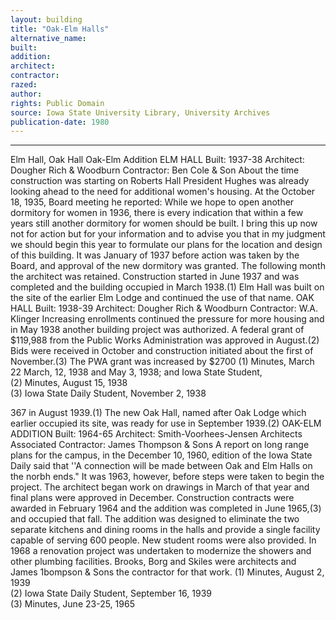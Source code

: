 ```yaml
---
layout: building
title: "Oak-Elm Halls"
alternative_name: 
built: 
addition:
architect: 
contractor: 
razed: 
author:
rights: Public Domain
source: Iowa State University Library, University Archives
publication-date: 1980 
---
```

---

Elm Hall, Oak Hall Oak-Elm Addition
ELM HALL 
Built: 1937-38 Architect: Dougher Rich & Woodburn Contractor: Ben Cole & Son 
About the time construction was starting on Roberts Hall President Hughes was already looking ahead to the need for additional women's housing. At the October 18, 1935, Board meeting he reported: 
While we hope to open another dormitory for women in 1936, 
there is every indication that within a few years still another dormitory for women should be built. I bring this up now not 
for action but for your information and to advise you that in my judgment we should begin this year to formulate our plans 
for the location and design of this building. 
It was January of 1937 before action was taken by the Board, and approval of the new dormitory was granted. The following month the architect was retained. Construction started in June 1937 and was completed and the building occupied in March 1938.(1) 
Elm Hall was built on the site of the earlier Elm Lodge and continued the use of that name. 
OAK HALL 
Built: 1938-39 Architect: Dougher Rich & Woodburn Contractor: W.A. Klinger 
Increasing enrollments continued the pressure for more housing and in May 1938 another building project was authorized. A federal grant of $119,988 from the Public Works Administration was approved in August.(2) Bids were received in October and construction initiated about the first of November.(3) The PWA grant was increased by $2700 
(1)  Minutes, March 22 March, 12, 1938  and May 3, 1938;  and  Iowa  State Student,  
(2)  Minutes, August 15,  1938  
(3)  Iowa State Daily Student,  November  2,  1938  

367 
in August 1939.(1) The new Oak Hall, named after Oak Lodge which earlier occupied its site, was ready for use in September 1939.(2) 
OAK-ELM ADDITION 
Built: 1964-65 Architect: Smith-Voorhees-Jensen Architects Associated Contractor: James Thompson & Sons 
A report on long range plans for the campus, in the December 10, 1960, edition of the Iowa State Daily said that ''A connection will be made between Oak and Elm Halls on the norbh ends." It was 1963, however, before steps were taken to begin the project. The architect began work on drawings in March of that year and final plans were approved in December. Construction contracts were awarded in February 1964 and the addition was completed in June 1965,(3) and occupied that fall. 
The addition was designed to eliminate the two separate kitchens and dining rooms in the halls and provide a single facility capable of 
serving 600 people. New student rooms were also provided. 
In 1968 a renovation project was undertaken to modernize the showers and other plumbing facilities. Brooks, Borg and Skiles were architects and James 1bompson & Sons the contractor for that work. 
(1)  Minutes, August 2,  1939  
(2)  Iowa State Daily Student, September 16,  1939  
(3)  Minutes,  June  23-25,  1965